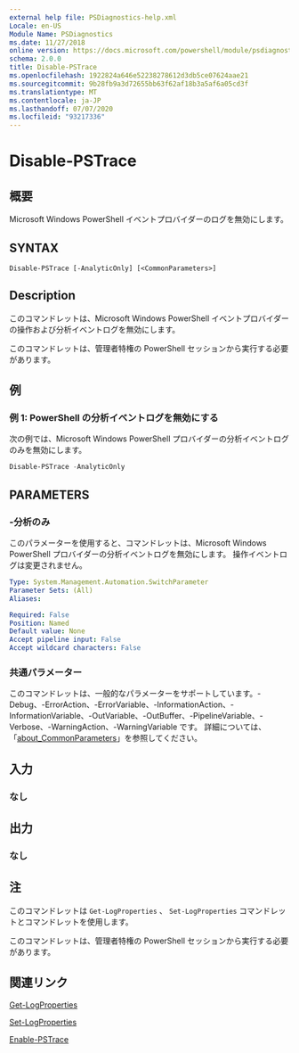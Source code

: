 ```yaml
---
external help file: PSDiagnostics-help.xml
Locale: en-US
Module Name: PSDiagnostics
ms.date: 11/27/2018
online version: https://docs.microsoft.com/powershell/module/psdiagnostics/disable-pstrace?view=powershell-7.1&WT.mc_id=ps-gethelp
schema: 2.0.0
title: Disable-PSTrace
ms.openlocfilehash: 1922824a646e52238278612d3db5ce07624aae21
ms.sourcegitcommit: 9b28fb9a3d72655bb63f62af18b3a5af6a05cd3f
ms.translationtype: MT
ms.contentlocale: ja-JP
ms.lasthandoff: 07/07/2020
ms.locfileid: "93217336"
---
```

# Disable-PSTrace

## 概要
Microsoft Windows PowerShell イベントプロバイダーのログを無効にします。

## SYNTAX

```
Disable-PSTrace [-AnalyticOnly] [<CommonParameters>]
```

## Description

このコマンドレットは、Microsoft Windows PowerShell イベントプロバイダーの操作および分析イベントログを無効にします。

このコマンドレットは、管理者特権の PowerShell セッションから実行する必要があります。

## 例

### 例 1: PowerShell の分析イベントログを無効にする

次の例では、Microsoft Windows PowerShell プロバイダーの分析イベントログのみを無効にします。

```powershell
Disable-PSTrace -AnalyticOnly
```

## PARAMETERS

### -分析のみ

このパラメーターを使用すると、コマンドレットは、Microsoft Windows PowerShell プロバイダーの分析イベントログを無効にします。 操作イベントログは変更されません。

```yaml
Type: System.Management.Automation.SwitchParameter
Parameter Sets: (All)
Aliases:

Required: False
Position: Named
Default value: None
Accept pipeline input: False
Accept wildcard characters: False
```

### 共通パラメーター
このコマンドレットは、一般的なパラメーターをサポートしています。-Debug、-ErrorAction、-ErrorVariable、-InformationAction、-InformationVariable、-OutVariable、-OutBuffer、-PipelineVariable、-Verbose、-WarningAction、-WarningVariable です。 詳細については、「[about_CommonParameters](http://go.microsoft.com/fwlink/?LinkID=113216)」を参照してください。

## 入力

### なし

## 出力

### なし

## 注

このコマンドレットは `Get-LogProperties` 、 `Set-LogProperties` コマンドレットとコマンドレットを使用します。

このコマンドレットは、管理者特権の PowerShell セッションから実行する必要があります。

## 関連リンク

[Get-LogProperties](Get-LogProperties.md)

[Set-LogProperties](Set-LogProperties.md)

[Enable-PSTrace](Enable-PSTrace.md)

